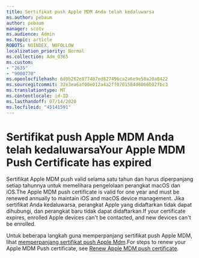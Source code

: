 ```yaml
---
title: Sertifikat push Apple MDM Anda telah kedaluwarsa
ms.author: pebaum
author: pebaum
manager: scotv
ms.audience: Admin
ms.topic: article
ROBOTS: NOINDEX, NOFOLLOW
localization_priority: Normal
ms.collection: Adm_O365
ms.custom:
- "2635"
- "9000770"
ms.openlocfilehash: 6d0b262e877487ed827496ca2a6e9e58a20a8422
ms.sourcegitcommit: 32e3ea6af00e012a4a2ff0701584d6866b92fbc3
ms.translationtype: MT
ms.contentlocale: id-ID
ms.lasthandoff: 07/14/2020
ms.locfileid: "45141591"
---
```

# <a name="your-apple-mdm-push-certificate-has-expired"></a><span data-ttu-id="1bd04-102">Sertifikat push Apple MDM Anda telah kedaluwarsa</span><span class="sxs-lookup"><span data-stu-id="1bd04-102">Your Apple MDM Push Certificate has expired</span></span>

<span data-ttu-id="1bd04-103">Sertifikat Apple MDM push valid selama satu tahun dan harus diperpanjang setiap tahunnya untuk memelihara pengelolaan perangkat macOS dan iOS.</span><span class="sxs-lookup"><span data-stu-id="1bd04-103">The Apple MDM push certificate is valid for one year and must be renewed annually to maintain iOS and macOS device management.</span></span> <span data-ttu-id="1bd04-104">Jika sertifikat Anda kedaluwarsa, perangkat Apple yang didaftarkan tidak dapat dihubungi, dan perangkat baru tidak dapat didaftarkan.</span><span class="sxs-lookup"><span data-stu-id="1bd04-104">If your certificate expires, enrolled Apple devices can't be contacted, and new devices can't be enrolled.</span></span>

<span data-ttu-id="1bd04-105">Untuk beberapa langkah guna memperpanjang sertifikat push Apple MDM, lihat [memperpanjang sertifikat push Apple Mdm](https://docs.microsoft.com/intune/apple-mdm-push-certificate-get#renew-apple-mdm-push-certificate).</span><span class="sxs-lookup"><span data-stu-id="1bd04-105">For steps to renew your Apple MDM Push certificate, see [Renew Apple MDM push certificate](https://docs.microsoft.com/intune/apple-mdm-push-certificate-get#renew-apple-mdm-push-certificate).</span></span>